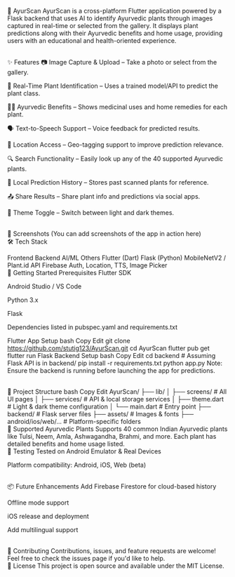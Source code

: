 🌿 AyurScan
AyurScan is a cross-platform Flutter application powered by a Flask backend that uses AI to identify Ayurvedic plants through images captured in real-time or selected from the gallery. It displays plant predictions along with their Ayurvedic benefits and home usage, providing users with an educational and health-oriented experience.

<br>
✨ Features
📷 Image Capture & Upload – Take a photo or select from the gallery.

🌱 Real-Time Plant Identification – Uses a trained model/API to predict the plant class.

🧘‍♀️ Ayurvedic Benefits – Shows medicinal uses and home remedies for each plant.

🗣️ Text-to-Speech Support – Voice feedback for predicted results.

🧭 Location Access – Geo-tagging support to improve prediction relevance.

🔍 Search Functionality – Easily look up any of the 40 supported Ayurvedic plants.

💾 Local Prediction History – Stores past scanned plants for reference.

📤 Share Results – Share plant info and predictions via social apps.

🌙 Theme Toggle – Switch between light and dark themes.

<br>
📱 Screenshots
(You can add screenshots of the app in action here)

<br>
🛠️ Tech Stack

Frontend	Backend	AI/ML	Others
Flutter (Dart)	Flask (Python)	MobileNetV2 / Plant.id API	Firebase Auth, Location, TTS, Image Picker
<br>
🚀 Getting Started
Prerequisites
Flutter SDK

Android Studio / VS Code

Python 3.x

Flask

Dependencies listed in pubspec.yaml and requirements.txt

Flutter App Setup
bash
Copy
Edit
git clone https://github.com/stutig123/AyurScan.git
cd AyurScan
flutter pub get
flutter run
Flask Backend Setup
bash
Copy
Edit
cd backend  # Assuming Flask API is in backend/
pip install -r requirements.txt
python app.py
Note: Ensure the backend is running before launching the app for predictions.

<br>
📂 Project Structure
bash
Copy
Edit
AyurScan/
├── lib/
│   ├── screens/              # All UI pages
│   ├── services/             # API & local storage services
│   ├── theme.dart            # Light & dark theme configuration
│   └── main.dart             # Entry point
├── backend/                  # Flask server files
├── assets/                   # Images & fonts
├── android/ios/web/...       # Platform-specific folders
<br>
🌿 Supported Ayurvedic Plants
Supports 40 common Indian Ayurvedic plants like Tulsi, Neem, Amla, Ashwagandha, Brahmi, and more. Each plant has detailed benefits and home usage listed.

<br>
🧪 Testing
Tested on Android Emulator & Real Devices

Platform compatibility: Android, iOS, Web (beta)

<br>
📦 Future Enhancements
Add Firebase Firestore for cloud-based history

Offline mode support

iOS release and deployment

Add multilingual support

<br>
🙌 Contributing
Contributions, issues, and feature requests are welcome!
Feel free to check the issues page if you'd like to help.

<br>
📄 License
This project is open source and available under the MIT License.
